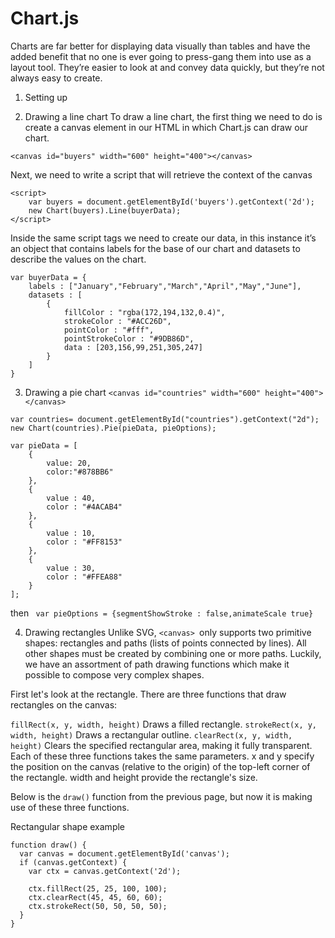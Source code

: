 # Chart.js

Charts are far better for displaying data visually than tables and have the added benefit that no one is ever going to press-gang them into use as a layout tool. They’re easier to look at and convey data quickly, but they’re not always easy to create.

1. Setting up

2. Drawing a line chart
To draw a line chart, the first thing we need to do is create a canvas element in our HTML in which Chart.js can draw our chart. 
```
<canvas id="buyers" width="600" height="400"></canvas>
```
Next, we need to write a script that will retrieve the context of the canvas
```
<script>
    var buyers = document.getElementById('buyers').getContext('2d');
    new Chart(buyers).Line(buyerData);
</script>
```

Inside the same script tags we need to create our data, in this instance it’s an object that contains labels for the base of our chart and datasets to describe the values on the chart.
```
var buyerData = {
	labels : ["January","February","March","April","May","June"],
	datasets : [
		{
			fillColor : "rgba(172,194,132,0.4)",
			strokeColor : "#ACC26D",
			pointColor : "#fff",
			pointStrokeColor : "#9DB86D",
			data : [203,156,99,251,305,247]
		}
	]
}
```
3. Drawing a pie chart 
` <canvas id="countries" width="600" height="400"></canvas> `
```
var countries= document.getElementById("countries").getContext("2d");
new Chart(countries).Pie(pieData, pieOptions);

```

```
var pieData = [
	{
		value: 20,
		color:"#878BB6"
	},
	{
		value : 40,
		color : "#4ACAB4"
	},
	{
		value : 10,
		color : "#FF8153"
	},
	{
		value : 30,
		color : "#FFEA88"
	}
];
```
then ` var pieOptions = {segmentShowStroke : false,animateScale true}`


4. Drawing rectangles
Unlike SVG, `<canvas> `only supports two primitive shapes: rectangles and paths (lists of points connected by lines). All other shapes must be created by combining one or more paths. Luckily, we have an assortment of path drawing functions which make it possible to compose very complex shapes.

First let's look at the rectangle. There are three functions that draw rectangles on the canvas:

`fillRect(x, y, width, height)`
Draws a filled rectangle.
`strokeRect(x, y, width, height)`
Draws a rectangular outline.
`clearRect(x, y, width, height)`
Clears the specified rectangular area, making it fully transparent.
Each of these three functions takes the same parameters. x and y specify the position on the canvas (relative to the origin) of the top-left corner of the rectangle. width and height provide the rectangle's size.

Below is the `draw()` function from the previous page, but now it is making use of these three functions.

Rectangular shape example
```
function draw() {
  var canvas = document.getElementById('canvas');
  if (canvas.getContext) {
    var ctx = canvas.getContext('2d');

    ctx.fillRect(25, 25, 100, 100);
    ctx.clearRect(45, 45, 60, 60);
    ctx.strokeRect(50, 50, 50, 50);
  }
}
```


